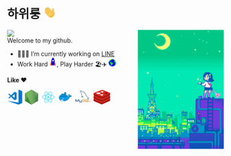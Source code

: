 # 하위룽&nbsp;<img src="https://github.com/1ilsang/1ilsang/blob/master/assets/images/hi.gif" width="30px">

<a href="https://blog.naver.com/1ilsang"><img align="left" width="300px" src="https://postfiles.pstatic.net/MjAxOTA3MDdfMTYx/MDAxNTYyNDg1OTU5Mjcy.hfPDem6bYcVW07Y4Id6JI-eVlqQ640zPdLWbcNCecSIg.eGdGV1vAnarQpdL6trWE2Juu4JTLwszRxmpLK2TghTAg.JPEG.1ilsang/maxresdefault.jpg?type=w966" /></a>
<a href="https://1041uuu.tumblr.com/" ><img align="right" width="200px" src="https://github.com/1ilsang/1ilsang/blob/master/assets/images/dot.gif"></a>

Welcome to my github.

- 👨🏽‍💻 I’m currently working on [LINE](https://linecorp.com/en)
- Work Hard&nbsp;<img src="https://github.com/1ilsang/1ilsang/blob/master/assets/images/rocket.gif" width="17px">, Play Harder 🏖✈️&nbsp;<img src="https://github.com/1ilsang/1ilsang/blob/master/assets/images/earth.gif" width="17px">

**Like :heart:**

<a href="https://code.visualstudio.com"><code><img height="35" src="https://github.com/1ilsang/1ilsang/blob/master/assets/images/visual-studio-code.png"></code></a>
<a href="https://nodejs.org"><code><img height="35" src="https://github.com/1ilsang/1ilsang/blob/master/assets/images/nodejs.png"></code></a>
<a href="https://reactjs.org"><code><img height="35" src="https://github.com/1ilsang/1ilsang/blob/master/assets/images/react.png"></code></a>
<a href="https://www.docker.com"><code><img height="35" src="https://github.com/1ilsang/1ilsang/blob/master/assets/images/docker.png"></code></a>
<a href="https://www.mysql.com"><code><img height="35" src="https://github.com/1ilsang/1ilsang/blob/master/assets/images/mysql.png"></code></a>
<a href="https://redis.io"><code><img height="35" src="https://github.com/1ilsang/1ilsang/blob/master/assets/images/redis.png"></code></a>

